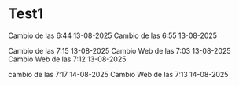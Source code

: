 # Test1
Cambio de las 6:44 13-08-2025
Cambio de las 6:55 13-08-2025

Cambio de las 7:15 13-08-2025
Cambio Web de las 7:03 13-08-2025
Cambio Web de las 7:12 13-08-2025

cambio de las 7:17 14-08-2025
Cambio Web de las 7:13 14-08-2025

